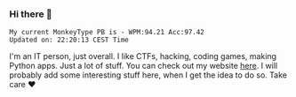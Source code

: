 ### Hi there 👋
<!-- PB START -->
```
My current MonkeyType PB is - WPM:94.21 Acc:97.42
Updated on: 22:20:13 CEST Time
```
<!-- PB END -->
I'm an IT person, just overall. I like CTFs, hacking, coding games, making Python apps. Just a lot of stuff.
You can check out my website [here](https://skill3472.github.io/).
I will probably add some interesting stuff here, when I get the idea to do so. Take care ❤️
